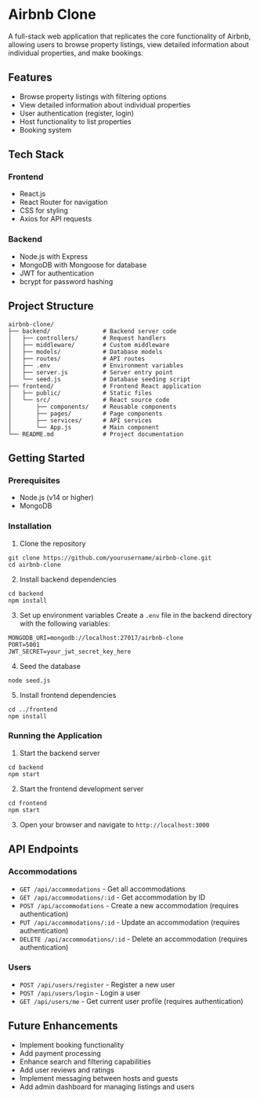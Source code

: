 # Airbnb Clone

A full-stack web application that replicates the core functionality of Airbnb, allowing users to browse property listings, view detailed information about individual properties, and make bookings.

## Features

- Browse property listings with filtering options
- View detailed information about individual properties
- User authentication (register, login)
- Host functionality to list properties
- Booking system

## Tech Stack

### Frontend
- React.js
- React Router for navigation
- CSS for styling
- Axios for API requests

### Backend
- Node.js with Express
- MongoDB with Mongoose for database
- JWT for authentication
- bcrypt for password hashing

## Project Structure

```
airbnb-clone/
├── backend/               # Backend server code
│   ├── controllers/       # Request handlers
│   ├── middleware/        # Custom middleware
│   ├── models/            # Database models
│   ├── routes/            # API routes
│   ├── .env               # Environment variables
│   ├── server.js          # Server entry point
│   └── seed.js            # Database seeding script
├── frontend/              # Frontend React application
│   ├── public/            # Static files
│   └── src/               # React source code
│       ├── components/    # Reusable components
│       ├── pages/         # Page components
│       ├── services/      # API services
│       └── App.js         # Main component
└── README.md              # Project documentation
```

## Getting Started

### Prerequisites
- Node.js (v14 or higher)
- MongoDB

### Installation

1. Clone the repository
```
git clone https://github.com/yourusername/airbnb-clone.git
cd airbnb-clone
```

2. Install backend dependencies
```
cd backend
npm install
```

3. Set up environment variables
Create a `.env` file in the backend directory with the following variables:
```
MONGODB_URI=mongodb://localhost:27017/airbnb-clone
PORT=5001
JWT_SECRET=your_jwt_secret_key_here
```

4. Seed the database
```
node seed.js
```

5. Install frontend dependencies
```
cd ../frontend
npm install
```

### Running the Application

1. Start the backend server
```
cd backend
npm start
```

2. Start the frontend development server
```
cd frontend
npm start
```

3. Open your browser and navigate to `http://localhost:3000`

## API Endpoints

### Accommodations
- `GET /api/accommodations` - Get all accommodations
- `GET /api/accommodations/:id` - Get accommodation by ID
- `POST /api/accommodations` - Create a new accommodation (requires authentication)
- `PUT /api/accommodations/:id` - Update an accommodation (requires authentication)
- `DELETE /api/accommodations/:id` - Delete an accommodation (requires authentication)

### Users
- `POST /api/users/register` - Register a new user
- `POST /api/users/login` - Login a user
- `GET /api/users/me` - Get current user profile (requires authentication)

## Future Enhancements

- Implement booking functionality
- Add payment processing
- Enhance search and filtering capabilities
- Add user reviews and ratings
- Implement messaging between hosts and guests
- Add admin dashboard for managing listings and users
